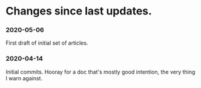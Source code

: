 # Changes since last updates.


### 2020-05-06
First draft of initial set of articles.

### 2020-04-14
Initial commits. Hooray for a doc that's mostly good intention, the very thing I warn against.
